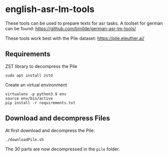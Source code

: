 # english-asr-lm-tools

These tools can be used to prepare texts for asr tasks.
A toolset for german can be found: https://github.com/bmilde/german-asr-lm-tools/

These tools work best with the Pile dataset: https://pile.eleuther.ai/

## Requirements
ZST library to decompress the Pile
```
sudo apt install zstd
```
Create an virtual environment
```
virtualenv -p python3.9 env
source env/bin/active
pip install -r requirements.txt
```
## Download and decompress Files
At first download and decompress the Pile:
```
./downloadPile.sh
```

The 30 parts are now decompressed in the `pile` folder.

